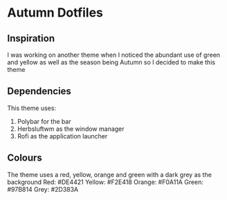 # Autumn Dotfiles

## Inspiration
I was working on another theme when I noticed the abundant use of green and yellow as well as the season being Autumn so I decided to make this theme

## Dependencies
This theme uses:
1. Polybar for the bar
2. Herbsluftwm as the window manager
3. Rofi as the application launcher

## Colours
The theme uses a red, yellow, orange and green with a dark grey as the background
Red: #DE4421 
Yellow: #F2E418 
Orange: #F0A11A 
Green: #97B814 
Grey:  #2D383A 
